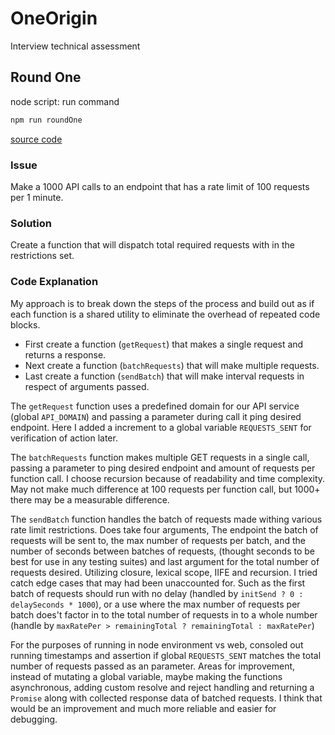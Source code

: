 # OneOrigin

Interview technical assessment

## Round One

node script: run command

```bash
npm run roundOne
```

[source code](./refactorRoundOne.ts)

### Issue

Make a 1000 API calls to an endpoint that has a rate limit of 100 requests per 1 minute.

### Solution

Create a function that will dispatch total required requests with in the restrictions set.

### Code Explanation

My approach is to break down the steps of the process and build out as if each function is a shared utility to eliminate the overhead of repeated code blocks.

- First create a function (`getRequest`) that makes a single request and returns a response.
- Next create a function (`batchRequests`) that will make multiple requests.
- Last create a function (`sendBatch`) that will make interval requests in respect of arguments passed.

The `getRequest` function uses a predefined domain for our API service (global `API_DOMAIN`) and passing a parameter during call it ping desired endpoint. Here I added a increment to a global variable `REQUESTS_SENT` for verification of action later.

The `batchRequests` function makes multiple GET requests in a single call, passing a parameter to ping desired endpoint and amount of requests per function call. I choose recursion because of readability and time complexity. May not make much difference at 100 requests per function call, but 1000+ there may be a measurable difference.

The `sendBatch` function handles the batch of requests made withing various rate limit restrictions. Does take four arguments, The endpoint the batch of requests will be sent to, the max number of requests per batch, and the number of seconds between batches of requests, (thought seconds to be best for use in any testing suites) and last argument for the total number of requests desired. Utilizing closure, lexical scope, IIFE and recursion. I tried catch edge cases that may had been unaccounted for. Such as the first batch of requests should run with no delay (handled by `initSend ? 0 : delaySeconds * 1000`), or a use where the max number of requests per batch does't factor in to the total number of requests in to a whole number (handle by `maxRatePer > remainingTotal ? remainingTotal : maxRatePer`)

For the purposes of running in node environment vs web, consoled out running timestamps and assertion if global `REQUESTS_SENT` matches the total number of requests passed as an parameter. Areas for improvement, instead of mutating a global variable, maybe making the functions asynchronous, adding custom resolve and reject handling and  returning a `Promise` along with collected response data of batched requests. I think that would be an improvement and much more reliable and easier for debugging.
